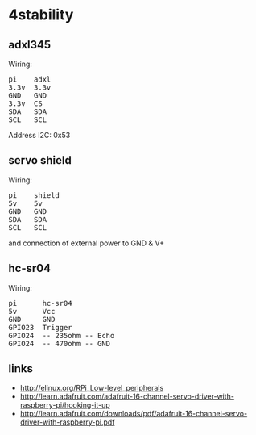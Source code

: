 4stability
==========

adxl345
-------

Wiring:

<pre>
pi    adxl
3.3v  3.3v
GND   GND
3.3v  CS
SDA   SDA
SCL   SCL
</pre>

Address I2C: 0x53


servo shield
------------

Wiring:

<pre>
pi    shield
5v    5v
GND   GND
SDA   SDA
SCL   SCL
</pre>

and connection of external power to GND & V+


hc-sr04
-------

Wiring:

<pre>
pi      hc-sr04
5v      Vcc
GND     GND
GPIO23  Trigger
GPIO24  -- 235ohm -- Echo
GPIO24  -- 470ohm -- GND
</pre>


links
-----

+ http://elinux.org/RPi_Low-level_peripherals
+ http://learn.adafruit.com/adafruit-16-channel-servo-driver-with-raspberry-pi/hooking-it-up
+ http://learn.adafruit.com/downloads/pdf/adafruit-16-channel-servo-driver-with-raspberry-pi.pdf
